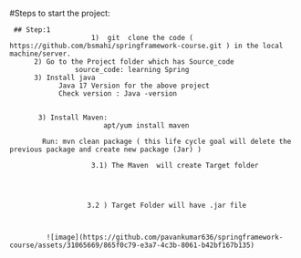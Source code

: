 #Steps to start the project: 

     ## Step:1 
                        1)  git  clone the code ( https://github.com/bsmahi/springframework-course.git ) in the local machine/server.
		  2) Go to the Project folder which has Source_code 
		            source_code: learning Spring
		  3) Install java 
				Java 17 Version for the above project
				Check version : Java -version 
				 
	
		   3) Install Maven: 
		                   apt/yum install maven 
			          
			Run: mvn clean package ( this life cycle goal will delete the previous package and create new package (Jar) )
			
			            3.1) The Maven  will create Target folder
			
			
			
			
			           3.2 ) Target Folder will have .jar file
			
			
		
             ![image](https://github.com/pavankumar636/springframework-course/assets/31065669/865f0c79-e3a7-4c3b-8061-b42bf167b135)
